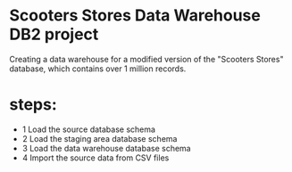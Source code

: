 # Scooters Stores Data Warehouse DB2 project
Creating a data warehouse for a modified version of the "Scooters Stores" database, which contains over 1 million records.

# steps:
* 1 Load the source database schema
* 2 Load the staging area database schema
* 3 Load the data warehouse database schema
* 4 Import the source data from CSV files
